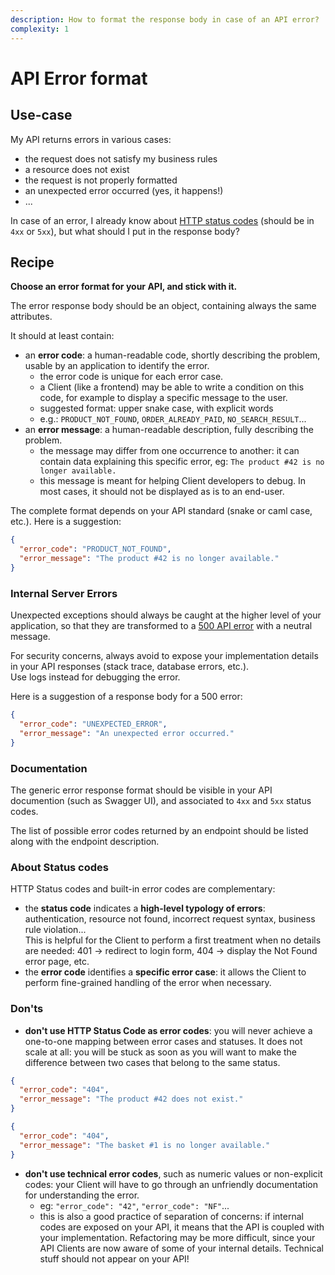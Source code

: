 ```yaml
---
description: How to format the response body in case of an API error?
complexity: 1
---
```


# API Error format

## Use-case

My API returns errors in various cases:
- the request does not satisfy my business rules
- a resource does not exist
- the request is not properly formatted
- an unexpected error occurred (yes, it happens!)
- ...

In case of an error, I already know about [HTTP status codes](https://httpstatuses.com/) (should be in `4xx` or `5xx`), but what should I put in the response body?

## Recipe

**Choose an error format for your API, and stick with it.**

The error response body should be an object, containing always the same attributes.

It should at least contain:
- an **error code**: a human-readable code, shortly describing the problem, usable by an application to identify the error.
  - the error code is unique for each error case.
  - a Client (like a frontend) may be able to write a condition on this code, for example to display a specific message to the user.
  - suggested format: upper snake case, with explicit words
  - e.g.: `PRODUCT_NOT_FOUND`, `ORDER_ALREADY_PAID`, `NO_SEARCH_RESULT`...
- an **error message**: a human-readable description, fully describing the problem.
  - the message may differ from one occurrence to another: it can contain data explaining this specific error, eg: `The product #42 is no longer available.`
  - this message is meant for helping Client developers to debug. In most cases, it should not be displayed as is to an end-user.

The complete format depends on your API standard (snake or caml case, etc.). Here is a suggestion:
```json
{
  "error_code": "PRODUCT_NOT_FOUND",
  "error_message": "The product #42 is no longer available."
}
```

### Internal Server Errors
Unexpected exceptions should always be caught at the higher level of your application, so that they are transformed to a [500 API error](https://httpstatuses.com/500) with a neutral message.

For security concerns, always avoid to expose your implementation details in your API responses (stack trace, database errors, etc.).\
Use logs instead for debugging the error.

Here is a suggestion of a response body for a 500 error:
```json
{
  "error_code": "UNEXPECTED_ERROR",
  "error_message": "An unexpected error occurred."
}
```

### Documentation

The generic error response format should be visible in your API documention (such as Swagger UI), and associated to `4xx` and `5xx` status codes.

The list of possible error codes returned by an endpoint should be listed along with the endpoint description.

### About Status codes

HTTP Status codes and built-in error codes are complementary:
- the **status code** indicates a **high-level typology of errors**: authentication, resource not found, incorrect request syntax, business rule violation...\
This is helpful for the Client to perform a first treatment when no details are needed: 401 -> redirect to login form, 404 -> display the Not Found error page, etc.
- the **error code** identifies a **specific error case**: it allows the Client to perform fine-grained handling of the error when necessary.

### Don'ts
- **don't use HTTP Status Code as error codes**: you will never achieve a one-to-one mapping between error cases and statuses. It does not scale at all: you will be stuck as soon as you will want to make the difference between two cases that belong to the same status.
```json
{
  "error_code": "404",
  "error_message": "The product #42 does not exist."
}
```
```json
{
  "error_code": "404",
  "error_message": "The basket #1 is no longer available."
}
```

- **don't use technical error codes**, such as numeric values or non-explicit codes: your Client will have to go through an unfriendly documentation for understanding the error.
  - eg: `"error_code": "42"`, `"error_code": "NF"`...
  - this is also a good practice of separation of concerns: if internal codes are exposed on your API, it means that the API is coupled with your implementation. Refactoring may be more difficult, since your API Clients are now aware of some of your internal details. Technical stuff should not appear on your API!
